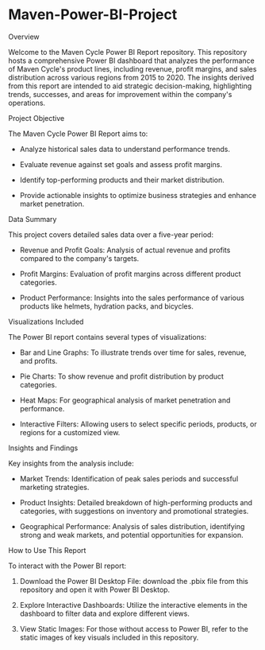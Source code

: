 # Maven-Power-BI-Project

Overview

Welcome to the Maven Cycle Power BI Report repository. This repository hosts a comprehensive Power BI dashboard that analyzes the performance of Maven Cycle's product lines, including revenue, profit margins, and sales distribution across various regions from 2015 to 2020. The insights derived from this report are intended to aid strategic decision-making, highlighting trends, successes, and areas for improvement within the company's operations.

Project Objective

The Maven Cycle Power BI Report aims to:

- Analyze historical sales data to understand performance trends.

- Evaluate revenue against set goals and assess profit margins.

- Identify top-performing products and their market distribution.

- Provide actionable insights to optimize business strategies and enhance market penetration.

Data Summary

This project covers detailed sales data over a five-year period:

- Revenue and Profit Goals: Analysis of actual revenue and profits compared to the company's targets.

- Profit Margins: Evaluation of profit margins across different product categories.

- Product Performance: Insights into the sales performance of various products like helmets, hydration packs, and bicycles.

Visualizations Included

The Power BI report contains several types of visualizations:

- Bar and Line Graphs: To illustrate trends over time for sales, revenue, and profits.

- Pie Charts: To show revenue and profit distribution by product categories.

- Heat Maps: For geographical analysis of market penetration and performance.

- Interactive Filters: Allowing users to select specific periods, products, or regions for a customized view.

Insights and Findings

Key insights from the analysis include:

- Market Trends: Identification of peak sales periods and successful marketing strategies.

- Product Insights: Detailed breakdown of high-performing products and categories, with suggestions on inventory and promotional strategies.

- Geographical Performance: Analysis of sales distribution, identifying strong and weak markets, and potential opportunities for expansion.

How to Use This Report

To interact with the Power BI report:

1. Download the Power BI Desktop File:  download the .pbix file from this repository and open it with Power BI Desktop.

2. Explore Interactive Dashboards: Utilize the interactive elements in the dashboard to filter data and explore different views.

3. View Static Images: For those without access to Power BI, refer to the static images of key visuals included in this repository.

